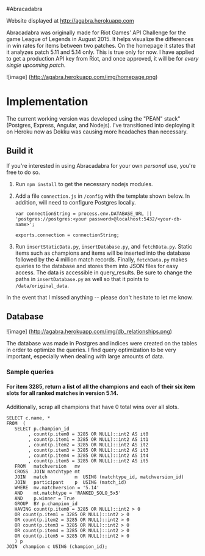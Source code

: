 #Abracadabra

Website displayed at http://agabra.herokuapp.com

Abracadabra was originally made for Riot Games' API Challenge for the game League of Legends in August 2015. It helps visualize the differences in win rates for items between two patches. On the homepage it states that it analyzes patch 5.11 and 5.14 only. This is true only for now. I have applied to get a production API key from Riot, and once approved, it will be for <i>every single upcoming patch</i>.

![image] (http://agabra.herokuapp.com/img/homepage.png)

# Implementation

The current working version was developed using the "PEAN" stack" (Postgres, Express, Angular, and Nodejs). I've transitioned into deploying it on Heroku now as Dokku was causing more headaches than necessary. 

## Build it

If you're interested in using Abracadabra for your own <i>personal</i> use, you're free to do so.

1. Run `npm install` to get the necessary nodejs modules.
2. Add a file `connection.js` in `/config` with the template shown below. In addition, will need to configure Postgres locally. 
   
      `var connectionString = process.env.DATABASE_URL || 'postgres://postgres:<your password>@localhost:5432/<your-db-name>';`
      
      `exports.connection = connectionString;`
3. Run `insertStaticData.py`, `insertDatabase.py`, and `fetchData.py`. Static items such as champions and items will be inserted into the database followed by the 4 million match records. Finally, `fetchData.py` makes queries to the database and stores them into JSON files for easy access. The data is accessible in query_results. Be sure to change the paths in `insertDatabase.py` as well so that it points to `/data/original_data`. 

In the event that I missed anything -- please don't hesitate to let me know.
 
## Database
![image] (http://agabra.herokuapp.com/img/db_relationships.png)

The database was made in Postgres and indices were created on the tables in order to optimize the queries. I find query optimization to be very important, especially when dealing with large amounts of data.

### Sample queries

#### For item 3285, return a list of all the champions and each of their six item slots for all ranked matches in version 5.14.
Additionally, scrap all champions that have 0 total wins over all slots.

    SELECT c.name, *
    FROM  (
       SELECT p.champion_id
            , count(p.item0 = 3285 OR NULL)::int2 AS it0
            , count(p.item1 = 3285 OR NULL)::int2 AS it1
            , count(p.item2 = 3285 OR NULL)::int2 AS it2
            , count(p.item3 = 3285 OR NULL)::int2 AS it3
            , count(p.item4 = 3285 OR NULL)::int2 AS it4
            , count(p.item5 = 3285 OR NULL)::int2 AS it5
       FROM   matchversion   mv  
       CROSS  JOIN matchtype mt
       JOIN   match          m  USING (matchtype_id, matchversion_id)
       JOIN   participant    p  USING (match_id)
       WHERE  mv.matchversion = '5.14'
       AND    mt.matchtype = 'RANKED_SOLO_5x5'
       AND    p.winner = True
       GROUP  BY p.champion_id
       HAVING count(p.item0 = 3285 OR NULL)::int2 > 0
       OR count(p.item1 = 3285 OR NULL)::int2 > 0
       OR count(p.item2 = 3285 OR NULL)::int2 > 0
       OR count(p.item3 = 3285 OR NULL)::int2 > 0
       OR count(p.item4 = 3285 OR NULL)::int2 > 0
       OR count(p.item5 = 3285 OR NULL)::int2 > 0
       ) p
    JOIN  champion c USING (champion_id);




